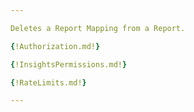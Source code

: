 ```yaml
---

Deletes a Report Mapping from a Report.

{!Authorization.md!}

{!InsightsPermissions.md!}

{!RateLimits.md!}

---
```

